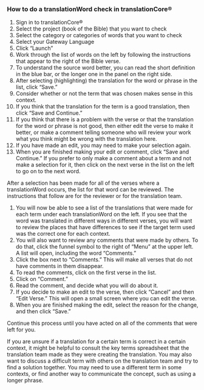 
### How to do a translationWord check in translationCore®

1. Sign in to translationCore®
1. Select the project (book of the Bible) that you want to check
1. Select the category or categories of words that you want to check
1. Select your Gateway Language
1. Click “Launch”
1. Work through the list of words on the left by following the instructions that appear to the right of the Bible verse. 
1. To understand the source word better, you can read the short definition in the blue bar, or the longer one in the panel on the right side.
1. After selecting (highlighting) the translation for the word or phrase in the list, click “Save.”
1. Consider whether or not the term that was chosen makes sense in this context.
1. If you think that the translation for the term is a good translation, then click “Save and Continue.”
1. If you think that there is a problem with the verse or that the translation for the word or phrase is not good, then either edit the verse to make it better, or make a comment telling someone who will review your work what you think might be wrong with the translation here.
1. If you have made an edit, you may need to make your selection again.
1. When you are finished making your edit or comment, click “Save and Continue.” If you prefer to only make a comment about a term and not make a selection for it, then click on the next verse in the list on the left to go on to the next word.  

After a selection has been made for all of the verses where a translationWord occurs, the list for that word can be reviewed. The instructions that follow are for the reviewer or for the translation team.

1. You will now be able to see a list of the translations that were made for each term under each translationWord on the left. If you see that the word was translated in different ways in different verses, you will want to review the places that have differences to see if the target term used was the correct one for each context. 
1. You will also want to review any comments that were made by others. To do that, click the funnel symbol to the right of “Menu” at the upper left. A list will open, including the word “Comments.” 
1. Click the box next to “Comments.” This will make all verses that do not have comments in them disappear.
1. To read the comments, click on the first verse in the list.
1. Click on “Comment.”
1. Read the comment, and decide what you will do about it. 
1. If you decide to make an edit to the verse, then click “Cancel” and then “Edit Verse.” This will open a small screen where you can edit the verse.
1. When you are finished making the edit, select the reason for the change, and then click “Save.” 

Continue this process until you have acted on all of the comments that were left for you.  

If you are unsure if a translation for a certain term is correct in a certain context, it might be helpful to consult the key terms spreadsheet that the translation team made as they were creating the translation. You may also want to discuss a difficult term with others on the translation team and try to find a solution together. You may need to use a different term in some contexts, or find another way to communicate the concept, such as using a longer phrase.

